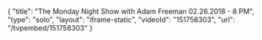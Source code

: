 {
    "title": "The Monday Night Show with Adam Freeman 02.26.2018 - 8 PM",
    "type": "solo",
    "layout": "iframe-static",
    "videoId": "151758303",
    "url": "\/tvpembed\/151758303"
}